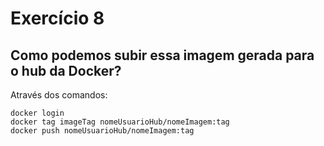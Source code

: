 # Exercício 8

## Como podemos subir essa imagem gerada para o hub da Docker?

Através dos comandos:

```
docker login
docker tag imageTag nomeUsuarioHub/nomeImagem:tag
docker push nomeUsuarioHub/nomeImagem:tag
```

